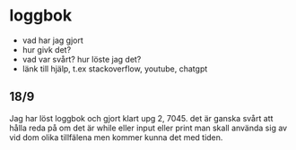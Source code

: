 loggbok
=======

* vad har jag gjort
* hur givk det?
* vad var svårt? hur löste jag det?
* länk till hjälp, t.ex stackoverflow, youtube, chatgpt

18/9
------
Jag har löst loggbok och gjort klart upg 2, 7045. det är ganska svårt att hålla reda på om det är while eller input eller print man skall använda sig av vid dom olika tillfälena men kommer kunna det med tiden.

 